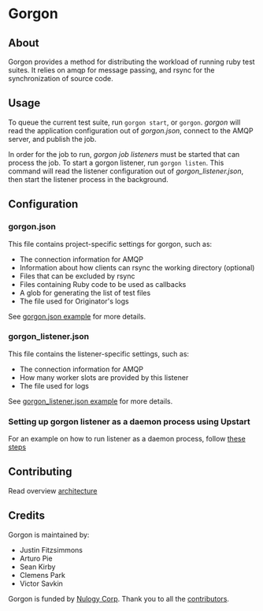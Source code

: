 Gorgon
=====================

About
---------------------

Gorgon provides a method for distributing the workload of running ruby test suites. It relies on amqp for message passing, and rsync for the synchronization of source code.

Usage
---------------------

To queue the current test suite, run `gorgon start`, or `gorgon`. _gorgon_ will read the application configuration out of _gorgon.json_, connect to the AMQP server, and publish the job.

In order for the job to run, _gorgon job listeners_ must be started that can process the job. To start a gorgon listener, run `gorgon listen`. This command will read the listener configuration out of _gorgon\_listener.json_, then start the listener process in the background.

Configuration
---------------------

### gorgon.json
This file contains project-specific settings for gorgon, such as:

* The connection information for AMQP
* Information about how clients can rsync the working directory (optional)
* Files that can be excluded by rsync
* Files containing Ruby code to be used as callbacks
* A glob for generating the list of test files
* The file used for Originator's logs

See [gorgon.json example](/Fitzsimmons/Gorgon/blob/master/gorgon.json.sample) for more details.

### gorgon_listener.json
This file contains the listener-specific settings, such as:

* The connection information for AMQP
* How many worker slots are provided by this listener
* The file used for logs

See [gorgon_listener.json example](/Fitzsimmons/Gorgon/blob/master/gorgon_listener.json.sample) for more details.

### Setting up gorgon listener as a daemon process using Upstart
For an example on how to run listener as a daemon process, follow [these steps](/Fitzsimmons/Gorgon/blob/master/daemon_with_upstart_and_rvm.md)

Contributing
---------------------
Read overview [architecture](/Fitzsimmons/Gorgon/blob/master/architecture.md)

Credits
---------------------
Gorgon is maintained by:
* Justin Fitzsimmons
* Arturo Pie
* Sean Kirby
* Clemens Park
* Victor Savkin

Gorgon is funded by [Nulogy Corp](http://www.nulogy.com/).
Thank you to all the [contributors](/Fitzsimmons/Gorgon/graphs/contributors).